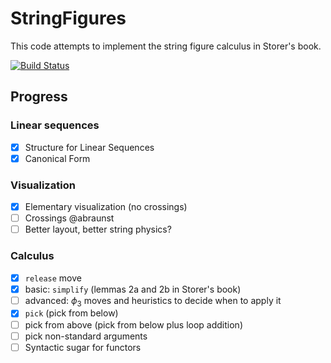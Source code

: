 # StringFigures

This code attempts to implement the string figure calculus in Storer's book.

[![Build Status](https://github.com/abraunst/StringFigures.jl/actions/workflows/CI.yml/badge.svg?branch=main)](https://github.com/abraunst/StringFigures.jl/actions/workflows/CI.yml?query=branch%3Amain)

## Progress

### Linear sequences

- [x] Structure for Linear Sequences
- [x] Canonical Form

### Visualization

- [x] Elementary visualization (no crossings)
- [ ] Crossings @abraunst
- [ ] Better layout, better string physics?

### Calculus

- [x] `release` move
- [x] basic: `simplify` (lemmas 2a and 2b in Storer's book)
- [ ] advanced: $\phi_3$ moves and heuristics to decide when to apply it
- [x] `pick` (pick from below)
- [ ] pick from above (pick from below plus loop addition)
- [ ] pick non-standard arguments
- [ ] Syntactic sugar for functors
